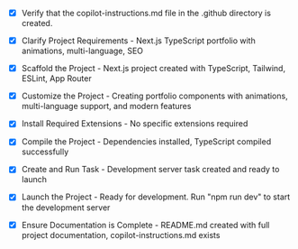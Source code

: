 <!-- Use this file to provide workspace-specific custom instructions to Copilot. For more details, visit https://code.visualstudio.com/docs/copilot/copilot-customization#_use-a-githubcopilotinstructionsmd-file -->

- [x] Verify that the copilot-instructions.md file in the .github directory is created.

- [x] Clarify Project Requirements - Next.js TypeScript portfolio with animations, multi-language, SEO

- [x] Scaffold the Project - Next.js project created with TypeScript, Tailwind, ESLint, App Router

- [x] Customize the Project - Creating portfolio components with animations, multi-language support, and modern features

- [x] Install Required Extensions - No specific extensions required

- [x] Compile the Project - Dependencies installed, TypeScript compiled successfully

- [x] Create and Run Task - Development server task created and ready to launch

- [x] Launch the Project - Ready for development. Run "npm run dev" to start the development server

- [x] Ensure Documentation is Complete - README.md created with full project documentation, copilot-instructions.md exists
